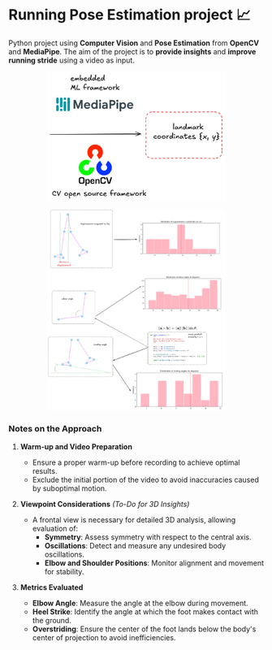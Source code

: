 # Running Pose Estimation project 📈

Python project using **Computer Vision** and **Pose Estimation** from **OpenCV** and **MediaPipe**. The aim of the project is to **provide insights** and **improve running stride** using a video as input.

<p align="center">
    <img src="images/summary.png" alt="Alt text" width="350">
</p>
<p align="center">
    <img src="images/summary_methodology.png" alt="Alt text" width="350">
</p>

### Notes on the Approach

1. **Warm-up and Video Preparation**  
   - Ensure a proper warm-up before recording to achieve optimal results.  
   - Exclude the initial portion of the video to avoid inaccuracies caused by suboptimal motion.  

2. **Viewpoint Considerations** *(To-Do for 3D Insights)*  
   - A frontal view is necessary for detailed 3D analysis, allowing evaluation of:  
     - **Symmetry**: Assess symmetry with respect to the central axis.  
     - **Oscillations**: Detect and measure any undesired body oscillations.  
     - **Elbow and Shoulder Positions**: Monitor alignment and movement for stability.  

3. **Metrics Evaluated**  
   - **Elbow Angle**: Measure the angle at the elbow during movement.  
   - **Heel Strike**: Identify the angle at which the foot makes contact with the ground.  
   - **Overstriding**: Ensure the center of the foot lands below the body's center of projection to avoid inefficiencies.  
